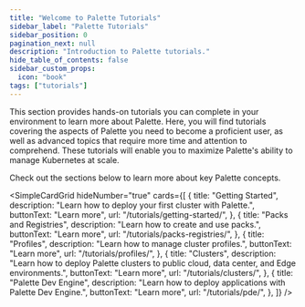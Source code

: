 ```yaml
---
title: "Welcome to Palette Tutorials"
sidebar_label: "Palette Tutorials"
sidebar_position: 0
pagination_next: null
description: "Introduction to Palette tutorials."
hide_table_of_contents: false
sidebar_custom_props:
  icon: "book"
tags: ["tutorials"]
---
```


This section provides hands-on tutorials you can complete in your environment to learn more about Palette. Here, you
will find tutorials covering the aspects of Palette you need to become a proficient user, as well as advanced topics
that require more time and attention to comprehend. These tutorials will enable you to maximize Palette's ability to
manage Kubernetes at scale.

Check out the sections below to learn more about key Palette concepts.

<!-- vale off -->

<SimpleCardGrid
  hideNumber="true"
  cards={[
    {
      title: "Getting Started",
      description: "Learn how to deploy your first cluster with Palette.",
      buttonText: "Learn more",
      url: "/tutorials/getting-started/",
    },
    {
      title: "Packs and Registries",
      description: "Learn how to create and use packs.",
      buttonText: "Learn more",
      url: "/tutorials/packs-registries/",
    },
    {
      title: "Profiles",
      description: "Learn how to manage cluster profiles.",
      buttonText: "Learn more",
      url: "/tutorials/profiles/",
    },
    {
      title: "Clusters",
      description: "Learn how to deploy Palette clusters to public cloud, data center, and Edge environments.",
      buttonText: "Learn more",
      url: "/tutorials/clusters/",
    },
    {
      title: "Palette Dev Engine",
      description: "Learn how to deploy applications with Palette Dev Engine.",
      buttonText: "Learn more",
      url: "/tutorials/pde/",
    },
  ]}
/>
